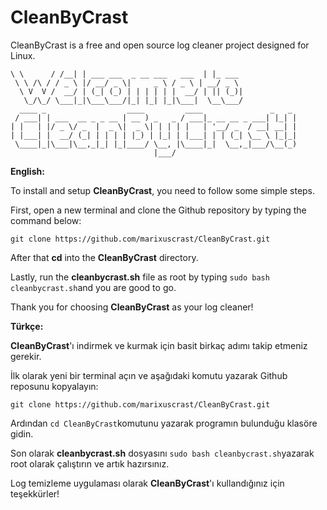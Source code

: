 # CleanByCrast
CleanByCrast is a free and open source log cleaner project designed for Linux.
```
\ \      / /__| | ___ ___  _ __ ___   ___  | |_ ___  
 \ \ /\ / / _ \ |/ __/ _ \|     _ \ / _ \ | __/ _ \ 
  \ V  V /  __/ | (_| (_) | | | | | |  __/ | || (_)|
   \_/\_/ \___|_|\___\___/|_| |_| |_|\___|  \__\___/                                                
  ____ _                  ____         ____               _   _ 
 / ___| | ___  __ _ _ __ | __ ) _   _ / ___|_ __ __ _ ___| |_| |
| |   | |/ _ \/ _  |  _ \|  _ \| | | | |   | '__/ _  / __| __| |
| |___| |  __/ (_| | | | | |_) | |_| | |___| | | (_| \__ \ |_|_|
 \____|_|\___|\__,_|_| |_|____/ \__, |\____|_|  \__,_|___/\__(_)
                                |___/  
```
**English:** 

To install and setup **CleanByCrast**, you need to follow some simple steps.

First, open a new terminal and clone the Github repository by typing the command below:

```git clone https://github.com/marixuscrast/CleanByCrast.git```

After that **cd** into the **CleanByCrast** directory.

Lastly, run the **cleanbycrast.sh** file as root by typing ```sudo bash cleanbycrast.sh```and you are good to go.

Thank you for choosing **CleanByCrast** as your log cleaner!

**Türkçe:**

**CleanByCrast**'ı indirmek ve kurmak için basit birkaç adımı takip etmeniz gerekir.

İlk olarak yeni bir terminal açın ve aşağıdaki komutu yazarak Github reposunu kopyalayın:

```git clone https://github.com/marixuscrast/CleanByCrast.git```

Ardından ```cd CleanByCrast```komutunu yazarak programın bulunduğu klasöre gidin.

Son olarak **cleanbycrast.sh** dosyasını ```sudo bash cleanbycrast.sh```yazarak root olarak çalıştırın ve artık hazırsınız.

Log temizleme uygulaması olarak **CleanByCrast**'ı kullandığınız için teşekkürler!
